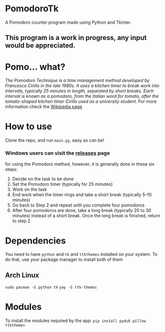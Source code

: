 # PomodoroTk
A Pomodoro counter program made using Python and Tkinter.

## This program is a work in progress, any input would be appreciated.

# Pomo... what?
*The Pomodoro Technique is a time management method developed by Francesco Cirillo in the late 1980s. It uses a kitchen timer to break work into intervals, typically 25 minutes in length, separated by short breaks. Each interval is known as a pomodoro, from the Italian word for tomato, after the tomato-shaped kitchen timer Cirillo used as a university student.*
For more information check the [Wikipedia page](https://en.m.wikipedia.org/wiki/Pomodoro_Technique)

# How to use
Clone the repo, and run `main.py`, easy as can be!

### Windows users can visit the [releases](https://github.com/Megalodonix/PomodoroTk/releases) page

for using the Pomodoro method, however, it is generally done in these six steps:

1. Decide on the task to be done
2. Set the Pomodoro timer (typically for 25 minutes)
3. Work on the task
4. End work when the timer rings and take a short break (typically 5–10 minutes)
5. Go back to Step 2 and repeat until you complete four pomodoros
6. After four pomodoros are done, take a long break (typically 20 to 30 minutes) instead of a short break. Once the long break is finished, return to step 2

# Dependencies
You need to have `python` and `tk` and `ttkthemes` installed on your system. To do that, use your package manager to install both of them

## Arch Linux
```sudo pacman -S python tk```
```yay -S ttk-themes```

# Modules
To install the modules required by the app:
```pip install pydub pillow ttkthemes```
